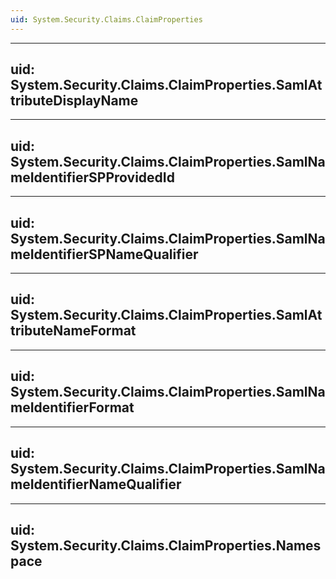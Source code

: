 ```yaml
---
uid: System.Security.Claims.ClaimProperties
---
```


---
uid: System.Security.Claims.ClaimProperties.SamlAttributeDisplayName
---

---
uid: System.Security.Claims.ClaimProperties.SamlNameIdentifierSPProvidedId
---

---
uid: System.Security.Claims.ClaimProperties.SamlNameIdentifierSPNameQualifier
---

---
uid: System.Security.Claims.ClaimProperties.SamlAttributeNameFormat
---

---
uid: System.Security.Claims.ClaimProperties.SamlNameIdentifierFormat
---

---
uid: System.Security.Claims.ClaimProperties.SamlNameIdentifierNameQualifier
---

---
uid: System.Security.Claims.ClaimProperties.Namespace
---
